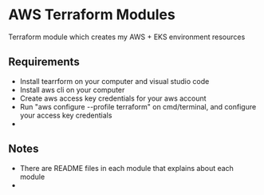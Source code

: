 # AWS Terraform Modules

Terraform module which creates my AWS + EKS environment resources


## Requirements

- Install tearrform on your computer and visual studio code
- Install aws cli on your computer
- Create aws access key credentials for your aws account
- Run "aws configure --profile terraform" on cmd/terminal, and configure your access key credentials
- 

## Notes

- There are README files in each module that explains about each module
- 
